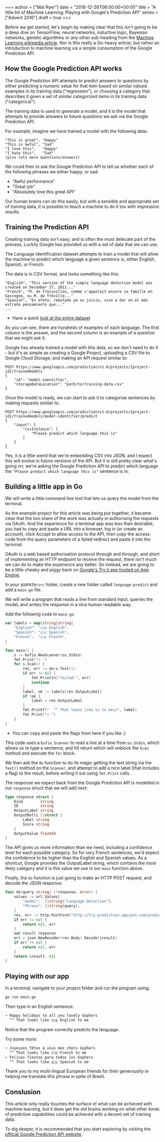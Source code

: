 +++
author = ["Mat Ryer"]
date = "2016-12-26T06:00:00+00:00"
title = "A little bit of Machine Learning: Playing with Google's Prediction API"
series = ["Advent 2016"]
draft = true
+++

Before we get started, let's begin by making clear that this isn't going to be a deep dive on
TensorFlow, neural networks, inductive logic, Bayesian networks, genetic algorithms or any other sub-heading
from the [Machine Learning wikipedia article](https://en.wikipedia.org/wiki/Machine_learning). Nor is this
really a Go-heavy article, but rather an introduction to machine learning via a simple consumption of the 
Google Prediction API.

## How the Google Prediction API works

The Google Prediction API attempts to predict answers to questions by either predicting a numeric value for that item
based on similar valued examples in its training data ("regression"), or choosing a category that describes it
given a set of similar categorized items in its training data ("categorical").

The training data is used to generate a model, and it is the model that attempts to provide answers to
future questions we ask via the Google Prediction API.

For example, imagine we have trained a model with the following data:

```
"This is great", "Happy"
"This is awful", "Sad"
"I love this",   "Happy"
"I hate this",   "Sad"
(plus lots more questions/answers)
```

We could then to ask the Google Prediction API to tell us whether each of the following phrases we either happy, or sad:

* "Awful performance"
* "Great job"
* "Absolutely love this great API"

Our human brains can do this easily, but with a sensible and appropriate set of
training data, it is possible to teach a machine to do it too with impressive results.

## Training the Prediction API

Creating training data isn't easy, and is often the most delecate part of the process.
Luckily Google has provided us with a set of data that we can use.

The Language Identification dataset attempts to train a model that will allow the machine to predict
which language a given sentence is, either English, Spanish, or French.

The data is in CSV format, and looks something like this:

```
"English", "This version of the simple language detection model was created on December 27, 2011..."
"French", "M. de Troisvilles, comme s'appelait encore sa famille en Gascogne, ou M. de Tréville..."
"Spanish", "En efeto, rematado ya su juicio, vino a dar en el más estraño pensamiento que..."
...
```

* Have a quick [look at the entire dataset](https://cloud.google.com/prediction/docs/language_id.txt)

As you can see, there are hundreds of examples of each language. The first column is the answer, and the
second column is an example of a question that we might ask it.

Google has already trained a model with this data, so we don't need to do it - but it's as simple as creating
a Google Project, uploading a CSV file to Google Cloud Storage, and making an API request similar to:

```
POST https://www.googleapis.com/prediction/v1.6/projects/{project-id}/trainedmodels
{
    "id": "model-identifier",
    "storageDataLocation": "path/to/training-data.csv"
}
```

Once the model is ready, we can start to ask it to categorise sentences by making requests similar to:
```
POST https://www.googleapis.com/prediction/v1.6/projects/{project-id}/trainedmodels/model-identifier/predict
{
    "input": {
        "csvInstance": [
            "Please predict which language this is"
        ]
    }
}
```

Yes, it is a little weird that we're embedding CSV into JSON, and I expect this will evolve in future versions
of the API. But it is still pretty clear what's going on; we're asking the Google Prediction API to predict which
language the `"Please predict which language this is"` sentence is in.

## Building a little app in Go

We will write a little command line tool that lets us query the model from the terminal. 

As the example project for this article was being put together, it became clear that the lion share of the work
was actually in authorising the requests via OAuth. And the experience for a terminal app was less than desirable; you 
had to copy and paste a URL into a browser, log in (or create an account), click Accept to allow access to the API, 
then copy the access code from the query parameters of a failed redirect and paste it into the terminal.

OAuth is a web based authorisation protocol through and through, and short of implementing an HTTP endpoint to
receive the request, there isn't much we can do to make the experience any better. So instead, we are going to be
a little cheeky and piggy back on [Google's Try it app hosted on App Engine](http://try-prediction.appspot.com).

In your `$GOPATH/src` folder, create a new folder called `language-predict` and add a `main.go` file.

We will write a program that reads a line from standard input, queries the model, and writes the response in a nice
human readable way.

Add the following code to `main.go`:

```go
var labels = map[string]string{
	"English": "🇬🇧 English",
	"Spanish": "🇪🇸 Spanish",
	"French":  "🇫🇷 French",
}

func main() {
	s := bufio.NewScanner(os.Stdin)
	fmt.Print("> ")
	for s.Scan() {
		res, err := do(s.Text())
		if err != nil {
			fmt.Println("failed:", err)
			continue
		}
		label, ok := labels[res.OutputLabel]
		if !ok {
			label = res.OutputLabel
		}
		fmt.Printf("  ^^ That looks like %s to me\n", label)
		fmt.Print("> ")
	}
}
```

* You can copy and paste the flags from here if you like :)

This code uses a `bufio.Scanner` to read a line at a time from `os.Stdin`, which allows us to type a sentence, and
hit return which will unblock the `Scan` method and execute the `for` block.

We then ask the `do` function to do its magic getting the text string via the `Text()` method on the `Scanner`,
and attempt to add a nice label (that includes a flag) to the result, before writing it out using `fmt.Print` calls.

The response we expect back from the Google Prediction API is modelled in our `response` struct that we will 
add next:

```go
type response struct {
	Kind        string
	ID          string
	OutputLabel string
	OutputMulti []struct {
		Label string
		Score string
	}
	OutputValue float64
}
```

The API gives us more information than we need, including a confidence level for each possible category. So for
very French sentences, we'd expect the confidence to be higher than the English and Spanish values. As a shortcut,
Google provides the OutputLabel string, which contains the most likely category and it is this value we use
in our `main` function above.

Finally, the `do` function is just going to make an HTTP POST request, and decode the JSON response:

```go
func do(query string) (*response, error) {
	values := url.Values{
		"model":  []string{"Language Detection"},
		"Phrase": []string{query},
	}
	res, err := http.PostForm("http://try-prediction.appspot.com/predict", values)
	if err != nil {
		return nil, err
	}
	var result response
	err = json.NewDecoder(res.Body).Decode(&result)
	if err != nil {
		return nil, err
	}
	return &result, nil
}
```

## Playing with our app

In a terminal, navigate to your project folder and run the program using:

```bash
go run main.go
```

Then type in an English sentence:

```bash
> Happy holidays to all you lovely Gophers
  ^^ That looks like 🇬🇧 English to me
```

Notice that the program correctly predicts the language.

Try some more:

```bash
> Joyeuses fêtes à vous mes chers Gophers
  ^^ That looks like 🇫🇷 French to me
> Felices fiestas para todos los Gophers
  ^^ That looks like 🇪🇸 Spanish to me
```

Thank you to my multi-lingual European friends for their generousity in helping me translate this phrase
in spite of Brexit.

## Conslusion 

This article only really touches the surface of what can be achieved with machine learning, 
but it does get the old brains working on what other kinds of predictive capabilities could be
achieved with a decent set of training data.

To dig deeper, it is recommended that you start exploring by visiting the
[official Google Prediction API website](https://cloud.google.com/prediction/).
